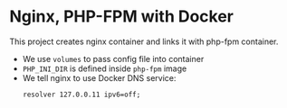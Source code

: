 # Nginx, PHP-FPM with Docker

This project creates nginx container and links it with php-fpm container.

- We use `volumes` to pass config file into container
- `PHP_INI_DIR` is defined inside `php-fpm` image
- We tell nginx to use Docker DNS service:
  ```
  resolver 127.0.0.11 ipv6=off;
  ```
